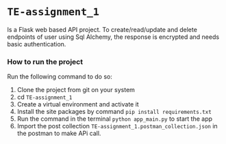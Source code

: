 # `TE-assignment_1`
Is a Flask web based API project. To create/read/update and delete
endpoints of user using Sql Alchemy, the response is encrypted 
and needs basic authentication.

### How to run the project
Run the following command to do so:
1. Clone the project from git on your system
2. cd `TE-assignment_1`
3. Create a virtual environment and activate it
4. Install the site packages by command `pip install requirements.txt` 
5. Run the command in the terminal `python app_main.py` to start the app
6. Import the post collection `TE-assignment_1.postman_collection.json` in the postman to make APi call.
